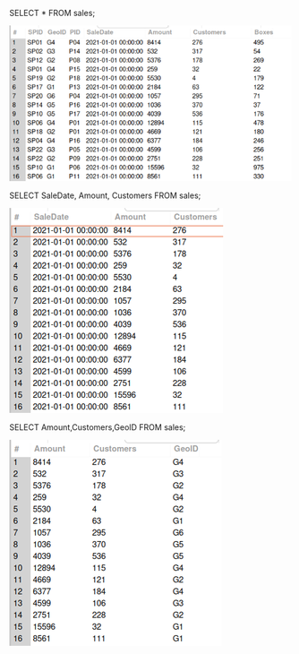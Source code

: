 SELECT * FROM sales;

![alt text](image-3.png)

SELECT SaleDate, Amount, Customers FROM sales;

![alt text](image-1.png)

SELECT Amount,Customers,GeoID FROM sales;

![alt text](image-2.png)